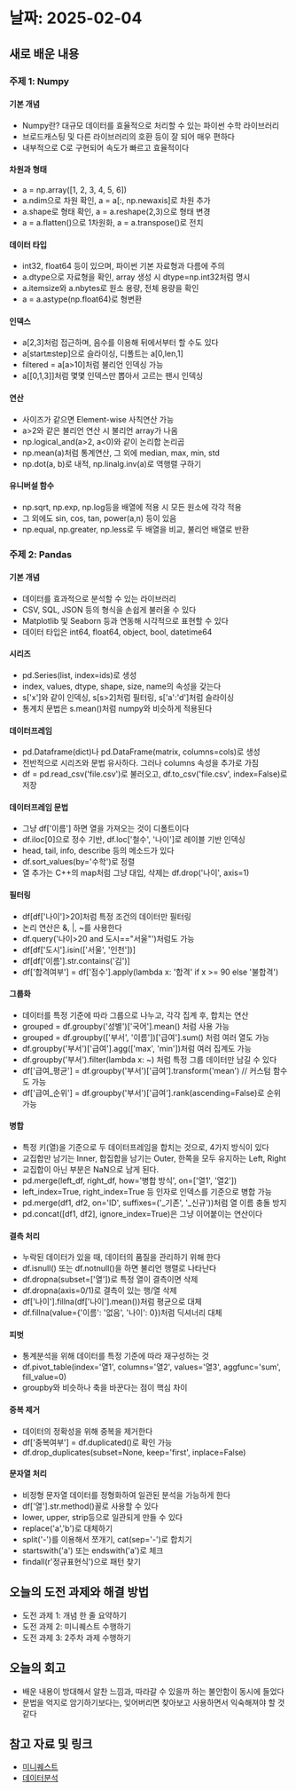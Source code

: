 # 날짜: 2025-02-04

## 새로 배운 내용

### 주제 1: Numpy
#### 기본 개념
- Numpy란? 대규모 데이터를 효율적으로 처리할 수 있는 파이썬 수학 라이브러리
- 브로드캐스팅 및 다른 라이브러리의 호환 등이 잘 되어 매우 편하다
- 내부적으로 C로 구현되어 속도가 빠르고 효율적이다
#### 차원과 형태
- a = np.array([1, 2, 3, 4, 5, 6])
- a.ndim으로 차원 확인, a = a[:, np.newaxis]로 차원 추가
- a.shape로 형태 확인, a = a.reshape(2,3)으로 형태 변경
- a = a.flatten()으로 1차원화, a = a.transpose()로 전치
#### 데이터 타입
- int32, float64 등이 있으며, 파이썬 기본 자료형과 다름에 주의
- a.dtype으로 자료형을 확인, array 생성 시 dtype=np.int32처럼 명시
- a.itemsize와 a.nbytes로 원소 용량, 전체 용량을 확인
- a = a.astype(np.float64)로 형변환
#### 인덱스
- a[2,3]처럼 접근하며, 음수를 이용해 뒤에서부터 할 수도 있다
- a[start:end:step]으로 슬라이싱, 디폴트는 a[0,len,1]
- filtered = a[a>10]처럼 불리언 인덱싱 가능
- a[[0,1,3]]처럼 몇몇 인덱스만 뽑아서 고르는 팬시 인덱싱
#### 연산
- 사이즈가 같으면 Element-wise 사칙연산 가능
- a>2와 같은 불리언 연산 시 불리언 array가 나옴
- np.logical_and(a>2, a<0)와 같이 논리합 논리곱
- np.mean(a)처럼 통계연산, 그 외에 median, max, min, std
- np.dot(a, b)로 내적, np.linalg.inv(a)로 역행렬 구하기
#### 유니버설 함수
- np.sqrt, np.exp, np.log등을 배열에 적용 시 모든 원소에 각각 적용
- 그 외에도 sin, cos, tan, power(a,n) 등이 있음
- np.equal, np.greater, np.less로 두 배열을 비교, 불리언 배열로 반환

### 주제 2: Pandas
#### 기본 개념
- 데이터를 효과적으로 분석할 수 있는 라이브러리
- CSV, SQL, JSON 등의 형식을 손쉽게 불러올 수 있다
- Matplotlib 및 Seaborn 등과 연동해 시각적으로 표현할 수 있다
- 데이터 타입은 int64, float64, object, bool, datetime64
#### 시리즈
- pd.Series(list, index=ids)로 생성
- index, values, dtype, shape, size, name의 속성을 갖는다
- s['x']와 같이 인덱싱, s[s>2]처럼 필터링, s['a':'d']처럼 슬라이싱
- 통계치 문법은 s.mean()처럼 numpy와 비슷하게 적용된다
#### 데이터프레임
- pd.Dataframe(dict)나 pd.DataFrame(matrix, columns=cols)로 생성
- 전반적으로 시리즈와 문법 유사하다. 그러나 columns 속성을 추가로 가짐
- df = pd.read_csv('file.csv')로 불러오고, df.to_csv('file.csv', index=False)로 저장
#### 데이터프레임 문법
- 그냥 df['이름'] 하면 열을 가져오는 것이 디폴트이다
- df.iloc[0]으로 정수 기반, df.loc['철수', '나이']로 레이블 기반 인덱싱
- head, tail, info, describe 등의 메소드가 있다
- df.sort_values(by='수학')로 정렬
- 열 추가는 C++의 map처럼 그냥 대입, 삭제는 df.drop('나이', axis=1)
#### 필터링
- df[df['나이']>20]처럼 특정 조건의 데이터만 필터링
- 논리 연산은 &, |, ~를 사용한다
- df.query('나이>20 and 도시=="서울"')처럼도 가능
- df[df['도시'].isin(['서울', '인천'])]
- df[df['이름'].str.contains('김')]
- df['합격여부'] = df['점수'].apply(lambda x: '합격' if x >= 90 else '불합격')
#### 그룹화
- 데이터를 특정 기준에 따라 그룹으로 나누고, 각각 집계 후, 합치는 연산
- grouped = df.groupby('성별')['국어'].mean() 처럼 사용 가능
- grouped = df.groupby(['부서', '이름'])['급여'].sum() 처럼 여러 열도 가능
- df.groupby('부서')['급여'].agg(['max', 'min'])처럼 여러 집계도 가능
- df.groupby('부서').filter(lambda x: ~) 처럼 특정 그룹 데이터만 남길 수 있다
- df['급여_평균'] = df.groupby('부서')['급여'].transform('mean') // 커스텀 함수도 가능
- df['급여_순위'] = df.groupby('부서')['급여'].rank(ascending=False)로 순위 가능
#### 병합
- 특정 키(열)을 기준으로 두 데이터프레임을 합치는 것으로, 4가지 방식이 있다
- 교집합만 남기는 Inner, 합집합을 남기는 Outer, 한쪽을 모두 유지하는 Left, Right
- 교집합이 아닌 부분은 NaN으로 남게 된다.
- pd.merge(left_df, right_df, how='병합 방식', on=['열1', '열2'])
- left_index=True, right_index=True 등 인자로 인덱스를 기준으로 병합 가능
- pd.merge(df1, df2, on='ID', suffixes=('_기존', '_신규'))처럼 열 이름 충돌 방지
- pd.concat([df1, df2], ignore_index=True)은 그냥 이어붙이는 연산이다
#### 결측 처리
- 누락된 데이터가 있을 때, 데이터의 품질을 관리하기 위해 한다
- df.isnull() 또는 df.notnull()을 하면 불리언 행렬로 나타난다
- df.dropna(subset=['열'])로 특정 열이 결측이면 삭제
- df.dropna(axis=0/1)로 결측이 있는 행/열 삭제
- df['나이'].fillna(df['나이'].mean())처럼 평균으로 대체
- df.fillna(value={'이름': '없음', '나이': 0})처럼 딕셔너리 대체
#### 피벗
- 통계분석을 위해 데이터를 특정 기준에 따라 재구성하는 것
- df.pivot_table(index='열1', columns='열2', values='열3', aggfunc='sum', fill_value=0)
- groupby와 비슷하나 축을 바꾼다는 점이 핵심 차이
#### 중복 제거
- 데이터의 정확성을 위해 중복을 제거한다
- df['중복여부'] = df.duplicated()로 확인 가능
- df.drop_duplicates(subset=None, keep='first', inplace=False)
#### 문자열 처리
- 비정형 문자열 데이터를 정형화하여 일관된 분석을 가능하게 한다
- df['열'].str.method()꼴로 사용할 수 있다
- lower, upper, strip등으로 일관되게 만들 수 있다
- replace('a','b')로 대체하기
- split('-')를 이용해서 쪼개기, cat(sep='-')로 합치기
- startswith('a') 또는 endswith('a')로 체크
- findall(r'정규표현식')으로 패턴 찾기

## 오늘의 도전 과제와 해결 방법
- 도전 과제 1: 개념 한 줄 요약하기
- 도전 과제 2: 미니퀘스트 수행하기
- 도전 과제 3: 2주차 과제 수행하기

## 오늘의 회고
- 배운 내용이 방대해서 알찬 느낌과, 따라갈 수 있을까 하는 불안함이 동시에 들었다
- 문법을 억지로 암기하기보다는, 잊어버리면 찾아보고 사용하면서 익숙해져야 할 것 같다

## 참고 자료 및 링크
- [미니퀘스트](https://colab.research.google.com/drive/1x6bI5wfP6xEHg9H-2uNNdF_B5xwvhbqC?usp=drive_link)
- [데이터분석](https://colab.research.google.com/drive/1oiLrkxQm-4U_eurg-vTcPW4ab4FfwH39?usp=drive_link)
